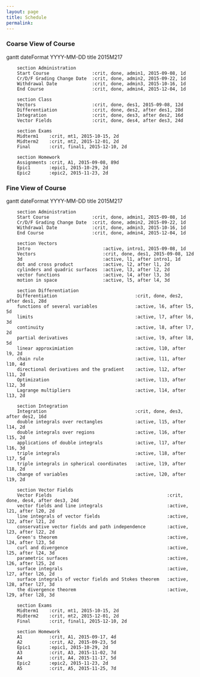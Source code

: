 ```yaml
---
layout: page
title: Schedule
permalink:
---
```




<script src="https://cdnjs.cloudflare.com/ajax/libs/mermaid/0.4.0/mermaid.full.js"></script>
<link rel="stylesheet" href="{{site.baseurl}}/css/mermaid.css">

<script>
        var mermaid_config = {
            startOnLoad:true
        }
        mermaid.startOnLoad = true;
        mermaid.sequenceConfig = {"diagramMarginX":50,"diagramMarginY":10,"actorMargin":50,"width":150,"height":45,"boxMargin":10,"boxTextMargin":5,"noteMargin":10,"messageMargin":35, "mirrorActors":false};
        mermaid.ganttConfig = {
            titleTopMargin:25,
            barHeight:20,
            barGap:4,
            topPadding:50,
            sidePadding:75,
            gridLineStartPadding:35,
            fontSize:11,
            numberSectionStyles:3,
            axisFormatter: [
                // Within a day
                ["%I:%M", function (d) {
                    return d.getHours();
                }],
                // Monday a week
                ["w. %U", function (d) {
                    return d.getDay() == 1;
                }],
                // Day within a week (not monday)
                ["%a %d", function (d) {
                    return d.getDay() && d.getDate() != 1;
                }],
                // within a month
                ["%b %d", function (d) {
                    return d.getDate() != 1;
                }],
                // Month
                ["%m-%y", function (d) {
                    return d.getMonth();
                }]
            ]
        };
</script>






### Coarse View of Course

<div class="mermaid">
gantt
        dateFormat  YYYY-MM-DD
        title 2015M217

        section Administration
        Start Course                :crit, done, admin1, 2015-09-08, 1d
        Cr/D/F Grading Change Date  :crit, done, admin2, 2015-09-22, 1d
        Withdrawal Date             :crit, done, admin3, 2015-10-16, 1d
        End Course                  :crit, done, admin4, 2015-12-04, 1d

        section Class
        Vectors                     :crit, done, des1, 2015-09-08, 12d
        Differentiation		        :crit, done, des2, after des1, 28d
        Integration                 :crit, done, des3, after des2, 16d
        Vector Fields               :crit, done, des4, after des3, 24d

        section Exams
        Midterm1    :crit, mt1, 2015-10-15, 2d
        Midterm2	:crit, mt2, 2015-12-01, 2d
        Final		:crit, final1, 2015-12-10, 2d

        section Homework
        Assignments :crit, A1, 2015-09-08, 89d
        Epic1       :epic1, 2015-10-29, 2d
        Epic2       :epic2, 2015-11-23, 2d
  
</div>



### Fine View of Course
 
<div class="mermaid">
gantt
        dateFormat  YYYY-MM-DD
        title 2015M217

        section Administration
        Start Course                :crit, done, admin1, 2015-09-08, 1d
        Cr/D/F Grading Change Date  :crit, done, admin2, 2015-09-22, 1d
        Withdrawal Date             :crit, done, admin3, 2015-10-16, 1d
        End Course                  :crit, done, admin4, 2015-12-04, 1d

        section Vectors
        Intro                           :active, intro1, 2015-09-08, 1d
        Vectors                         :crit, done, des1, 2015-09-08, 12d
        3d                              :active, l1, after intro1, 1d
        dot and cross product           :active, l2, after l1, 2d
        cylinders and quadric surfaces  :active, l3, after l2, 2d
        vector functions                :active, l4, after l3, 3d
        motion in space                 :active, l5, after l4, 3d
        
        section Differentiation
        Differentiation                             :crit, done, des2, after des1, 28d
        functions of several variables              :active, l6, after l5, 5d
        limits                                      :active, l7, after l6, 3d
        continuity                                  :active, l8, after l7, 2d
        partial derivatives                         :active, l9, after l8, 5d
        linear approximiation                       :active, l10, after l9, 2d
        chain rule                                  :active, l11, after l10, 4d
        directional derivatives and the gradient    :active, l12, after l11, 2d
        Optimization                                :active, l13, after l12, 3d
        Lagrange multipliers                        :active, l14, after l13, 2d
        
        section Integration
        Integration                                 :crit, done, des3, after des2, 16d
        double integrals over rectangles            :active, l15, after l14, 2d
        double integrals over regions               :active, l16, after l15, 2d
        applications of double integrals            :active, l17, after l16, 3d
        triple integrals                            :active, l18, after l17, 5d
        triple integrals in spherical coordinates   :active, l19, after l18, 2d
        change of variables                         :active, l20, after l19, 2d
        
        section Vector Fields
        Vector Fields                                           :crit, done, des4, after des3, 24d
        vector fields and line integrals                        :active, l21, after l20, 2d
        line integrals of vector fields                         :active, l22, after l21, 2d
        conservative vector fields and path independence        :active, l23, after l22, 2d
        Green's theorem                                         :active, l24, after l23, 5d
        curl and divergence                                     :active, l25, after l24, 3d
        parametric surfaces                                     :active, l26, after l25, 2d
        surface integrals                                       :active, l27, after l26, 2d
        surface integrals of vector fields and Stokes theorem   :active, l28, after l27, 3d
        the divergence theorem                                  :active, l29, after l28, 3d

        section Exams
        Midterm1    :crit, mt1, 2015-10-15, 2d
        Midterm2	:crit, mt2, 2015-12-01, 2d
        Final		:crit, final1, 2015-12-10, 2d

        section Homework
        A1          :crit, A1, 2015-09-17, 4d
        A2          :crit, A2, 2015-09-23, 5d
        Epic1       :epic1, 2015-10-29, 2d
        A3          :crit, A3, 2015-11-02, 7d
        A4          :crit, A4, 2015-11-17, 5d
        Epic2       :epic2, 2015-11-23, 2d
        A5          :crit, A5, 2015-11-25, 7d
</div>
